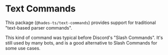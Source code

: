 # Text Commands

This package (`@hades-ts/text-commands`) provides support for traditional "text-based parser commands".

This kind of command was typical before Discord's "Slash Commands". It's still used by many bots, and is a good alternative to Slash Commands for some use cases.